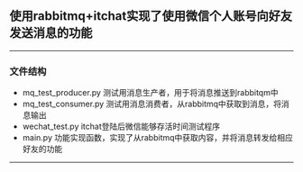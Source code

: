 ## 使用rabbitmq+itchat实现了使用微信个人账号向好友发送消息的功能
********************************************************
### 文件结构
* mq_test_producer.py 测试用消息生产者，用于将消息推送到rabbitqm中
* mq_test_consumer.py 测试用消息消费者，从rabbitmq中获取到消息，将消息输出
* wechat_test.py itchat登陆后微信能够存活时间测试程序
* main.py 功能实现函数，实现了从rabbitmq中获取内容，并将消息转发给相应好友的功能
********************************************************

